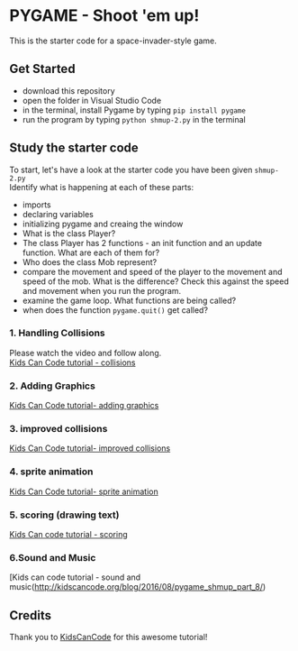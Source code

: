 # PYGAME - Shoot 'em up!
This is the starter code for a space-invader-style game. 
## Get Started
- download this repository
- open the folder in Visual Studio Code
- in the terminal, install Pygame by typing `pip install pygame` 
- run the program by typing `python shmup-2.py` in the terminal

## Study the starter code
To start, let's have a look at the starter code you have been given `shmup-2.py`  
Identify what is happening at each of these parts:
- imports
- declaring variables
- initializing pygame and creaing the window
- What is the class Player?
- The class Player has 2 functions - an init function and an update function. What are each of them for? 
- Who does the class Mob represent? 
- compare the movement and speed of the player to the movement and speed of the mob. What is the difference? Check this against the speed and movement when you run the program. 
- examine the game loop. What functions are being called? 
- when does the function `pygame.quit()` get called? 

### 1. Handling Collisions
Please watch the video and follow along.   
[Kids Can Code tutorial - collisions](http://kidscancode.org/blog/2016/08/pygame_shmup_part_3/)

### 2. Adding Graphics
[Kids Can Code tutorial- adding graphics](http://kidscancode.org/blog/2016/08/pygame_shmup_part_4/)

### 3. improved collisions
[Kids Can Code tutorial- improved collisions](http://kidscancode.org/blog/2016/08/pygame_shmup_part_5/)

### 4. sprite animation
[Kids Can Code tutorial- sprite animation](http://kidscancode.org/blog/2016/08/pygame_shmup_part_6/)

### 5. scoring (drawing text)
[Kids Can code tutorial - scoring ](http://kidscancode.org/blog/2016/08/pygame_shmup_part_7/)

### 6.Sound and Music
[Kids can code tutorial - sound and music(http://kidscancode.org/blog/2016/08/pygame_shmup_part_8/)

## Credits
Thank you to [KidsCanCode](https:///kidscancode.org/) for this awesome tutorial! 
